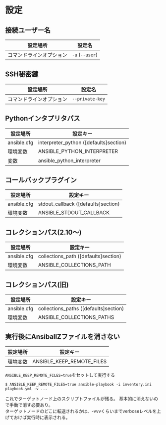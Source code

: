 # 設定

## 接続ユーザー名

| 設定場所         | 設定名             |
| ------------ | --------------- |
| コマンドラインオプション | `-u` (`--user`) |

## SSH秘密鍵

| 設定場所         | 設定名             |
| ------------ | --------------- |
| コマンドラインオプション | `--private-key` |

## Pythonインタプリタパス

| 設定場所        | 設定キー                                 |
| ----------- | ------------------------------------ |
| ansible.cfg | interpreter_python ([defaults]section) |
| 環境変数        | ANSIBLE_PYTHON_INTERPRETER           |
| 変数          | ansible_python_interpreter           |

## コールバックプラグイン

| 設定場所        | 設定キー                                |
| ----------- | ----------------------------------- |
| ansible.cfg | stdout_callback ([defaults]section) |
| 環境変数        | ANSIBLE_STDOUT_CALLBACK             |

## コレクションパス(2.10～)

| 設定場所        | 設定キー                                 |
| ----------- | ------------------------------------ |
| ansible.cfg | collections_path ([defaults]section) |
| 環境変数        | ANSIBLE_COLLECTIONS_PATH             |

## コレクションパス(旧)

| 設定場所        | 設定キー                                  |
| ----------- | ------------------------------------- |
| ansible.cfg | collections_paths ([defaults]section) |
| 環境変数        | ANSIBLE_COLLECTIONS_PATHS             |

## 実行後にAnsiballZファイルを消さない

| 設定場所 | 設定キー                      |
| ---- | ------------------------- |
| 環境変数 | ANSIBLE_KEEP_REMOTE_FILES |

`ANSIBLE_KEEP_REMOTE_FILES=true`をセットして実行する

```console
$ ANSIBLE_KEEP_REMOTE_FILES=true ansible-playbook -i inventory.ini playbook.yml -v ...
```

これでターゲットノード上のスクリプトファイルが残る。 基本的に消えないので手動で消す必要あり。  
ターゲットノードのどこに転送されるかは、-vvvくらいまでverboseレベルを上げておけば実行時に表示される。
